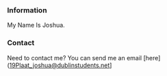 

### Information
My Name Is Joshua.

### Contact

Need to contact me? You can send me an email [here](19Plaat_joshua@dublinstudents.net]

